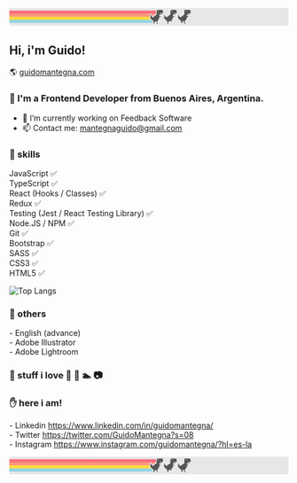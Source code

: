 ![banner](dino-back-light.jpg)
## Hi, i'm Guido!
🌎 [guidomantegna.com](https://guidomantegna.github.io/GuidoMantegna/)
### :wave: I'm a Frontend Developer from Buenos Aires, Argentina. 


- 🔭 I’m currently working on Feedback Software
- 📫 Contact me: mantegnaguido@gmail.com

### :muscle: skills

JavaScript ✅ <br>
TypeScript ✅ <br>
React (Hooks / Classes) ✅ <br>
Redux ✅ <br>
Testing (Jest / React Testing Library) ✅ <br>
Node.JS / NPM ✅ <br>
Git ✅ <br>
Bootstrap ✅ <br>
SASS ✅ <br>
CSS3 ✅ <br>
HTML5 ✅

![Top Langs](https://github-readme-stats.vercel.app/api/top-langs/?username=GuidoMantegna&layout=compact&theme=vue)

### :wrench: others
\- English (advance) <br>
\- Adobe Illustrator <br>
\- Adobe Lightroom

### :metal: stuff i love :bicyclist: :guitar: :swimmer: :camera: 

### :hand: here i am!
\- Linkedin https://www.linkedin.com/in/guidomantegna/ <br>
\- Twitter https://twitter.com/GuidoMantegna?s=08 <br>
\- Instagram https://www.instagram.com/guidomantegna/?hl=es-la

![banner](dino-back-light.jpg)



<!--
**GuidoMantegna/GuidoMantegna** is a ✨ _special_ ✨ repository because its `README.md` (this file) appears on your GitHub profile.

Here are some ideas to get you started:

- 🔭 I’m currently working on ...
- 🌱 I’m currently learning ...
- 👯 I’m looking to collaborate on ...
- 🤔 I’m looking for help with ...
- 💬 Ask me about ...
- 📫 How to reach me: ...
- 😄 Pronouns: ...
- ⚡ Fun fact: ...
-->
